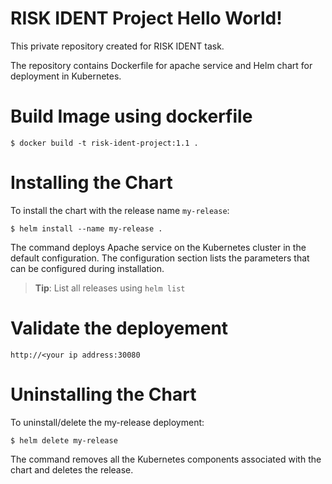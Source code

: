 # RISK IDENT Project Hello World!
This private repository created for RISK IDENT task.

The repository contains Dockerfile for apache service and Helm chart for deployment in Kubernetes.

# Build Image using dockerfile

```console
$ docker build -t risk-ident-project:1.1 .
```

# Installing the Chart
To install the chart with the release name `my-release`:

```console
$ helm install --name my-release .
```
The command deploys Apache service on the Kubernetes cluster in the default configuration. The configuration section lists the parameters that can be configured during installation.

> **Tip**: List all releases using `helm list`

# Validate the deployement

```console
http://<your ip address:30080
```

# Uninstalling the Chart
To uninstall/delete the my-release deployment:

```console
$ helm delete my-release
```
The command removes all the Kubernetes components associated with the chart and deletes the release.
